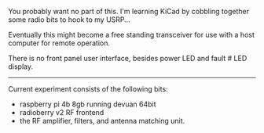 You probably want no part of this.
I'm learning KiCad by cobbling together some radio bits to hook to my USRP...

Eventually this might become a free standing transceiver for use with a host
computer for remote operation.

There is no front panel user interface, besides power LED and fault # LED
display.

-------------------------------------------

Current experiment consists of the following bits:
* raspberry pi 4b 8gb running devuan 64bit
* radioberry v2 RF frontend
* the RF amplifier, filters, and antenna matching unit.
